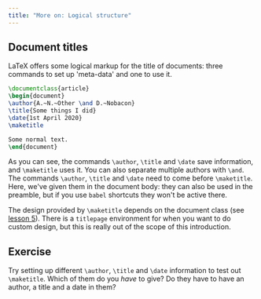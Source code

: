 ```yaml
---
title: "More on: Logical structure"
---
```


## Document titles

LaTeX offers some logical markup for the title of documents: three commands
to set up 'meta-data' and one to use it.

```latex
\documentclass{article}
\begin{document}
\author{A.~N.~Other \and D.~Nobacon}
\title{Some things I did}
\date{1st April 2020}
\maketitle

Some normal text.
\end{document}
```

As you can see, the commands `\author`, `\title` and `\date` save information,
and `\maketitle` uses it. You can also separate multiple authors with `\and`.
The commands `\author`, `\title` and `\date` need to come before `\maketitle`.
Here, we've given them in the document body: they can also be used in the
preamble, but if you use `babel` shortcuts they won't be active there.

The design provided by `\maketitle` depends on the document class (see [lesson
5](lesson-05)). There is a `titlepage` environment for when you want to do
custom design, but this is really out of the scope of this introduction.

## Exercise

Try setting up different `\author`, `\title` and `\date` information to test
out `\maketitle`. Which of them do you _have_ to give? Do they have to have  an
author, a title and a date in them?

